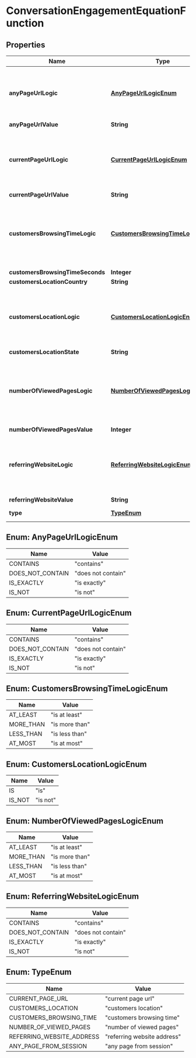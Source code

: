 

# ConversationEngagementEquationFunction


## Properties

| Name | Type | Description | Notes |
|------------ | ------------- | ------------- | -------------|
|**anyPageUrlLogic** | [**AnyPageUrlLogicEnum**](#AnyPageUrlLogicEnum) | Logic operation to perform on an any page url function type |  [optional] |
|**anyPageUrlValue** | **String** |  |  [optional] |
|**currentPageUrlLogic** | [**CurrentPageUrlLogicEnum**](#CurrentPageUrlLogicEnum) | Logic operation to perform on a current page url function type |  [optional] |
|**currentPageUrlValue** | **String** |  |  [optional] |
|**customersBrowsingTimeLogic** | [**CustomersBrowsingTimeLogicEnum**](#CustomersBrowsingTimeLogicEnum) | Logic operation to perform on a customer&#39;s browsing time function type |  [optional] |
|**customersBrowsingTimeSeconds** | **Integer** |  |  [optional] |
|**customersLocationCountry** | **String** |  |  [optional] |
|**customersLocationLogic** | [**CustomersLocationLogicEnum**](#CustomersLocationLogicEnum) | Logic operation to perform on a customer&#39;s location function type |  [optional] |
|**customersLocationState** | **String** |  |  [optional] |
|**numberOfViewedPagesLogic** | [**NumberOfViewedPagesLogicEnum**](#NumberOfViewedPagesLogicEnum) | Logic operation to perform on a customer&#39;s browsing time function type |  [optional] |
|**numberOfViewedPagesValue** | **Integer** |  |  [optional] |
|**referringWebsiteLogic** | [**ReferringWebsiteLogicEnum**](#ReferringWebsiteLogicEnum) | Logic operation to perform on a referring website function type |  [optional] |
|**referringWebsiteValue** | **String** |  |  [optional] |
|**type** | [**TypeEnum**](#TypeEnum) | Type of function |  [optional] |



## Enum: AnyPageUrlLogicEnum

| Name | Value |
|---- | -----|
| CONTAINS | &quot;contains&quot; |
| DOES_NOT_CONTAIN | &quot;does not contain&quot; |
| IS_EXACTLY | &quot;is exactly&quot; |
| IS_NOT | &quot;is not&quot; |



## Enum: CurrentPageUrlLogicEnum

| Name | Value |
|---- | -----|
| CONTAINS | &quot;contains&quot; |
| DOES_NOT_CONTAIN | &quot;does not contain&quot; |
| IS_EXACTLY | &quot;is exactly&quot; |
| IS_NOT | &quot;is not&quot; |



## Enum: CustomersBrowsingTimeLogicEnum

| Name | Value |
|---- | -----|
| AT_LEAST | &quot;is at least&quot; |
| MORE_THAN | &quot;is more than&quot; |
| LESS_THAN | &quot;is less than&quot; |
| AT_MOST | &quot;is at most&quot; |



## Enum: CustomersLocationLogicEnum

| Name | Value |
|---- | -----|
| IS | &quot;is&quot; |
| IS_NOT | &quot;is not&quot; |



## Enum: NumberOfViewedPagesLogicEnum

| Name | Value |
|---- | -----|
| AT_LEAST | &quot;is at least&quot; |
| MORE_THAN | &quot;is more than&quot; |
| LESS_THAN | &quot;is less than&quot; |
| AT_MOST | &quot;is at most&quot; |



## Enum: ReferringWebsiteLogicEnum

| Name | Value |
|---- | -----|
| CONTAINS | &quot;contains&quot; |
| DOES_NOT_CONTAIN | &quot;does not contain&quot; |
| IS_EXACTLY | &quot;is exactly&quot; |
| IS_NOT | &quot;is not&quot; |



## Enum: TypeEnum

| Name | Value |
|---- | -----|
| CURRENT_PAGE_URL | &quot;current page url&quot; |
| CUSTOMERS_LOCATION | &quot;customers location&quot; |
| CUSTOMERS_BROWSING_TIME | &quot;customers browsing time&quot; |
| NUMBER_OF_VIEWED_PAGES | &quot;number of viewed pages&quot; |
| REFERRING_WEBSITE_ADDRESS | &quot;referring website address&quot; |
| ANY_PAGE_FROM_SESSION | &quot;any page from session&quot; |




